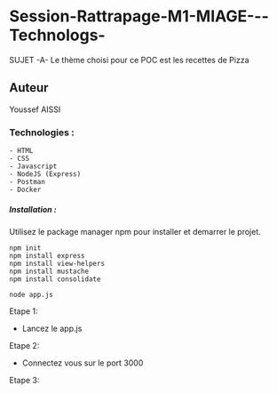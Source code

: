 # Session-Rattrapage-M1-MIAGE---Technologs-
SUJET -A- Le thème choisi pour ce POC est les recettes de Pizza

## Auteur

Youssef AISSI

### Technologies :

	- HTML
	- CSS
	- Javascript
	- NodeJS (Express)
	- Postman
	- Docker


##### Installation :

Utilisez le package manager npm pour installer et demarrer le projet.

	npm init
	npm install express
	npm install view-helpers
	npm install mustache
	npm install consolidate
	
	node app.js

Etape 1:  
  - Lancez le app.js 

Etape 2:
  - Connectez vous sur le port 3000

Etape 3:
  